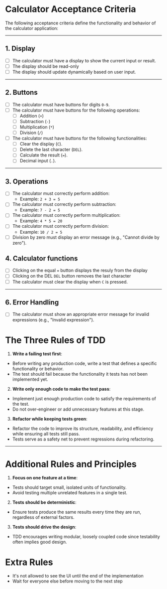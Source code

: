 # Calculator Acceptance Criteria

The following acceptance criteria define the functionality and behavior of the calculator application:

---

## 1. Display
- [ ] The calculator must have a display to show the current input or result.
- [ ] The display should be read-only 
- [ ] The display should update dynamically based on user input.

---

## 2. Buttons
- [ ] The calculator must have buttons for digits `0-9`.
- [ ] The calculator must have buttons for the following operations:
  - [ ] Addition (`+`)
  - [ ] Subtraction (`-`)
  - [ ] Multiplication (`*`)
  - [ ] Division (`/`)
- [ ] The calculator must have buttons for the following functionalities:
  - [ ] Clear the display (`C`).
  - [ ] Delete the last character (`DEL`).
  - [ ] Calculate the result (`=`).
  - [ ] Decimal input (`.`).

---

## 3. Operations
- [ ] The calculator must correctly perform addition:
  - Example: `2 + 3 = 5`
- [ ] The calculator must correctly perform subtraction:
  - Example: `7 - 2 = 5`
- [ ] The calculator must correctly perform multiplication:
  - Example: `4 * 5 = 20`
- [ ] The calculator must correctly perform division:
  - Example: `10 / 2 = 5`
- [ ] Division by zero must display an error message (e.g., "Cannot divide by zero").

## 4. Calculator functions
- [ ] Clicking on the equal `=` button displays the resuly from the display
- [ ] Clicking on the DEL `DEL` button removes the last character
- [ ] The calculator must clear the display when `C` is pressed.

---

## 6. Error Handling
- [ ] The calculator must show an appropriate error message for invalid expressions (e.g., "Invalid expression").

# The Three Rules of TDD

1. **Write a failing test first**:
  - Before writing any production code, write a test that defines a specific functionality or behavior.
  - The test should fail because the functionality it tests has not been implemented yet.

2. **Write only enough code to make the test pass**:
  - Implement just enough production code to satisfy the requirements of the test.
  - Do not over-engineer or add unnecessary features at this stage.

3. **Refactor while keeping tests green**:
  - Refactor the code to improve its structure, readability, and efficiency while ensuring all tests still pass.
  - Tests serve as a safety net to prevent regressions during refactoring.

---

# Additional Rules and Principles

1. **Focus on one feature at a time**:
  - Tests should target small, isolated units of functionality.
  - Avoid testing multiple unrelated features in a single test.

2. **Tests should be deterministic**:
  - Ensure tests produce the same results every time they are run, regardless of external factors.

3. **Tests should drive the design**:
  - TDD encourages writing modular, loosely coupled code since testability often implies good design.

# Extra Rules

 - It's not allowed to see the UI until the end of the implementation
 - Wait for everyone else before moving to the next step